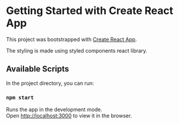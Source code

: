 # Getting Started with Create React App

This project was bootstrapped with [Create React App](https://github.com/facebook/create-react-app).

The styling is made using styled components react library.

## Available Scripts

In the project directory, you can run:

### `npm start`

Runs the app in the development mode.\
Open [http://localhost:3000](http://localhost:3000) to view it in the browser.
